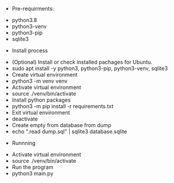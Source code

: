 * Pre-requirments:
- python3.8
- python3-venv
- python3-pip
- sqlite3



* Install process
- (Optional) Install or check installed pachages for Ubuntu.
- sudo apt install -y python3, python3-pip, python3-venv, sqlite3
- Create virtual environment
- python3 -m venv venv
- Activate virtual environment
- source ./venv/bin/activate
- Install python packages
- python3 -m pip install -r requirements.txt
- Exit virtual environment
- deactivate
- Create empty from database from dump
- echo ".read dump.sql" | sqlite3 database.sqlite



* Runnning
- Activate virtual environment
- source ./venv/bin/activate
- Run the program
- python3 main.py
